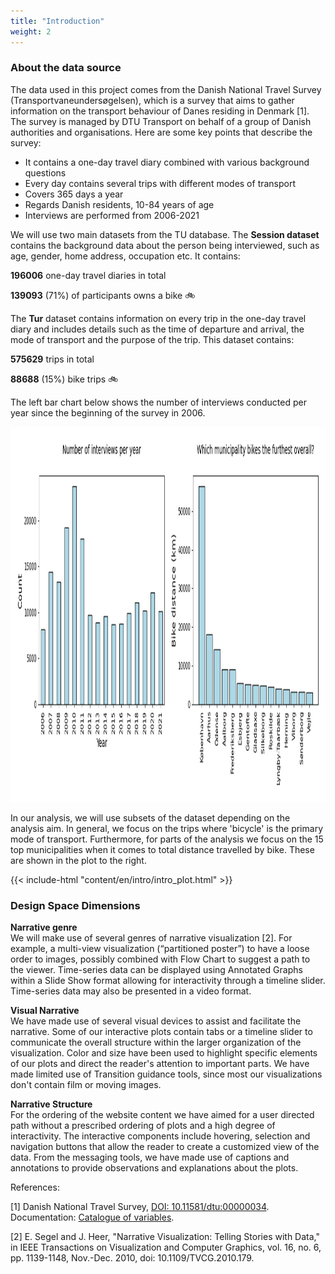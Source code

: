 ```yaml
---
title: "Introduction"
weight: 2
---
```


### About the data source

The data used in this project comes from the Danish National Travel Survey (Transportvaneundersøgelsen), which is a survey that aims to gather information on the transport behaviour of Danes residing in Denmark [1]. The survey is managed by DTU Transport on behalf of a group of Danish authorities and organisations. Here are some key points that describe the survey:

* It contains a one-day travel diary combined with various background questions
* Every day contains several trips with different modes of transport
* Covers 365 days a year
* Regards Danish residents, 10-84 years of age
* Interviews are performed from 2006-2021

We will use two main datasets from the TU database. The **Session dataset** contains the background data about the person being interviewed, such as age, gender, home address, occupation etc. It contains:

**196006** one-day travel diaries in total

**139093** (71%) of participants owns a bike 🚲

The **Tur** dataset contains information on every trip in the one-day travel diary and includes details such as the time of departure and arrival, the mode of transport and the purpose of the trip. This dataset contains:

**575629** trips in total

**88688** (15%) bike trips 🚲

The left bar chart below shows the number of interviews conducted per year since the beginning of the survey in 2006.

<img src="Number_of_interviews_per_year.png" width=800 height=600 />

In our analysis, we will use subsets of the dataset depending on the analysis aim. In general, we focus on the trips where 'bicycle' is the primary mode of transport. Furthermore, for parts of the analysis we focus on the 15 top municipalities when it comes to total distance travelled by bike. These are shown in the plot to the right.

{{< include-html "content/en/intro/intro_plot.html" >}}

### Design Space Dimensions

**Narrative genre**<br/>
We will make use of several genres of narrative visualization [2]. For example, a multi-view visualization (“partitioned poster”) to have a loose order to images, possibly combined with Flow Chart to suggest a path to the viewer. Time-series data can be displayed using Annotated Graphs within a Slide Show format allowing for interactivity through a timeline slider. Time-series data may also be presented in a video format.

**Visual Narrative**<br/>
We have made use of several visual devices to assist and facilitate the narrative. Some of our interactive plots contain tabs or a timeline slider to communicate the overall structure within the larger organization of the visualization. Color and size have been used to highlight specific elements of our plots and direct the reader's attention to important parts. We have made limited use of Transition guidance tools, since most our visualizations don't contain film or moving images.

**Narrative Structure**<br/>
For the ordering of the website content we have aimed for a user directed path without a prescribed ordering of plots and a high degree of interactivity. The interactive components include hovering, selection and navigation buttons that allow the reader to create a customized view of the data. From the messaging tools, we have made use of captions and annotations to provide observations and explanations about the plots. 



References: 

[1] Danish National Travel Survey, [DOI: 10.11581/dtu:00000034](https://www.cta.man.dtu.dk/transportvaneundersoegelsen/dokumentation). Documentation: [Catalogue of variables]((https://www.tu2022.dk/meta/?lang=EN)).

[2] E. Segel and J. Heer, "Narrative Visualization: Telling Stories with Data," in IEEE Transactions on Visualization and Computer Graphics, vol. 16, no. 6, pp. 1139-1148, Nov.-Dec. 2010, doi: 10.1109/TVCG.2010.179.

